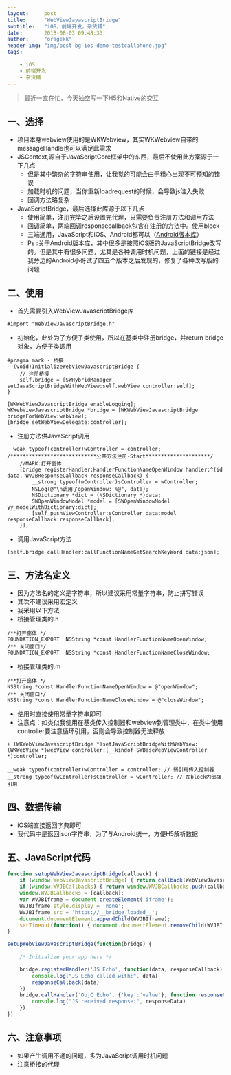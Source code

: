 ```yaml
---
layout:     post
title:      "WebViewJavascriptBridge"
subtitle:   "iOS，前端开发，杂货铺"
date:       2018-08-03 09:48:33
author:     "oragekk"
header-img: "img/post-bg-ios-demo-testcallphone.jpg"
tags:

    - iOS
    - 前端开发
    - 杂货铺 
---
```

> 最近一直在忙，今天抽空写一下H5和Native的交互
## 一、选择
* 项目本身webview使用的是WKWebview，其实WKWebview自带的messageHandle也可以满足此需求
* JSContext,源自于JavaScriptCore框架中的东西，最后不使用此方案源于一下几点
  * 但是其中繁杂的字符串使用，让我觉的可能会由于粗心出现不可预知的错误
  * 加载时机的问题，当你重新loadrequest的时候，会导致js注入失败
  * 回调方法略复杂
* JavaScriptBridge，最后选择此库源于以下几点
  * 使用简单，注册完毕之后设置完代理，只需要负责注册方法和调用方法
  * 回调简单，两端回调responsecallback包含在注册的方法中。使用block
  * 三端通用，JavaScript和iOS、Android都可以（[Android版本库](https://github.com/wendux/WebViewJavascriptBridge)）
  * Ps :关于Android版本库，其中很多是按照iOS版的JavaScriptBridge改写的。但是其中有很多问题，尤其是各种调用时机问题，上面的链接是经过我旁边的Android小哥试了四五个版本之后发现的，修复了各种改写版的问题

## 二、使用

* 首先需要引入WebViewJavascriptBridge库

``` objc
#import "WebViewJavascriptBridge.h"
```
* 初始化，此处为了方便子类使用，所以在基类中注册bridge，并return bridge对象，方便子类调用

``` objc
#pragma mark - 桥接
- (void)InitializeWebViewJavascriptBridge {
    // 注册桥接
    self.bridge = [SWHybridManager setJavaScriptBridgeWithWebView:self.webView controller:self];
}

[WKWebViewJavascriptBridge enableLogging];
WKWebViewJavascriptBridge *bridge = [WKWebViewJavascriptBridge bridgeForWebView:webView];
[bridge setWebViewDelegate:controller];
```
* 注册方法供JavaScript调用

``` objc
__weak typeof(controller)wController = controller;
/****************************公共方法注册-Start*********************/
    //MARK:打开窗体
    [bridge registerHandler:HandlerFunctionNameOpenWindow handler:^(id data, WVJBResponseCallback responseCallback) {
        __strong typeof(wController)sController = wController;
        NSLog(@"\n调用了openWindow: %@", data);
        NSDictionary *dict = (NSDictionary *)data;
        SWOpenWindowModel *model = [SWOpenWindowModel yy_modelWithDictionary:dict];
        [self pushViewController:sController data:model responseCallback:responseCallback];
    }];
```
-  调用JavaScript方法

```objc
[self.bridge callHandler:callFunctionNameGetSearchKeyWord data:json];
```

## 三、方法名定义

- 因为方法名的定义是字符串，所以建议采用常量字符串，防止拼写错误
- 其次不建议采用宏定义
- 我采用以下方法
- 桥接管理类的.h

``` objc
/**打开窗体 */
FOUNDATION_EXPORT  NSString *const HandlerFunctionNameOpenWindow;
/** 关闭窗口*/
FOUNDATION_EXPORT  NSString *const HandlerFunctionNameCloseWindow;
```

- 桥接管理类的.m

``` objc
/**打开窗体 */
NSString *const HandlerFunctionNameOpenWindow = @"openWindow";
/** 关闭窗口*/
NSString *const HandlerFunctionNameCloseWindow = @"closeWindow";
```
- 使用时直接使用常量字符串即可
- 注意点：如类似我使用在基类传入控制器和webview到管理类中，在类中使用controller要注意循环引用，否则会导致控制器无法释放

``` objc
+ (WKWebViewJavascriptBridge *)setJavaScriptBridgeWithWebView:(WKWebView *)webView controller:(__kindof SWBaseWebViewController *)controller;

__weak typeof(controller)wController = controller; // 弱引用传入控制器
__strong typeof(wController)sController = wController; // 在block内部强引用
```
## 四、数据传输

- iOS端直接返回字典即可
- 我代码中是返回json字符串，为了与Android统一，方便H5解析数据

## 五、JavaScript代码

```javascript
function setupWebViewJavascriptBridge(callback) {
	if (window.WebViewJavascriptBridge) { return callback(WebViewJavascriptBridge); }
	if (window.WVJBCallbacks) { return window.WVJBCallbacks.push(callback); }
	window.WVJBCallbacks = [callback];
	var WVJBIframe = document.createElement('iframe');
	WVJBIframe.style.display = 'none';
	WVJBIframe.src = 'https://__bridge_loaded__';
	document.documentElement.appendChild(WVJBIframe);
	setTimeout(function() { document.documentElement.removeChild(WVJBIframe) }, 0)
}
```

```javascript
setupWebViewJavascriptBridge(function(bridge) {
	
	/* Initialize your app here */

	bridge.registerHandler('JS Echo', function(data, responseCallback) {
		console.log("JS Echo called with:", data)
		responseCallback(data)
	})
	bridge.callHandler('ObjC Echo', {'key':'value'}, function responseCallback(responseData) {
		console.log("JS received response:", responseData)
	})
})
```

## 六、注意事项

- 如果产生调用不通的问题，多为JavaScript调用时机问题
- 注意桥接的代理